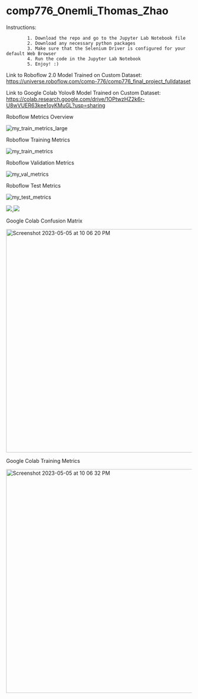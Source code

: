 # comp776_Onemli_Thomas_Zhao

Instructions:

            1. Download the repo and go to the Jupyter Lab Notebook file
            2. Download any necessary python packages
            3. Make sure that the Selenium Driver is configured for your default Web Browser
            4. Run the code in the Jupyter Lab Notebook
            5. Enjoy! :)
      
Link to Roboflow 2.0 Model Trained on Custom Dataset: https://universe.roboflow.com/comp-776/comp776_final_project_fulldataset 

Link to Google Colab Yolov8 Model Trained on Custom Dataset: https://colab.research.google.com/drive/1OPtwzHZ2k6r-U8wVUER63kee1oyKMuGL?usp=sharing

Roboflow Metrics Overview

![my_train_metrics_large](https://user-images.githubusercontent.com/77972621/236582001-3c01a3eb-f9ca-442d-bdd6-6b9468ec9d86.png)

Roboflow Training Metrics

![my_train_metrics](https://user-images.githubusercontent.com/77972621/236580999-97574fbe-bdd4-47a9-a01e-fbea99044be3.png)

Roboflow Validation Metrics

![my_val_metrics](https://user-images.githubusercontent.com/77972621/236581037-322456a6-ee85-495c-8c0a-bfe0f63ca930.png)

Roboflow Test Metrics

![my_test_metrics](https://user-images.githubusercontent.com/77972621/236581061-4d286f27-2dd5-468e-945f-14bff6548c67.png)


<a href="https://universe.roboflow.com/comp-776/comp776_final_project_fulldataset">
    <img src="https://app.roboflow.com/images/download-dataset-badge.svg"></img>
</a>

<a href="https://universe.roboflow.com/comp-776/comp776_final_project_fulldataset/model/">
    <img src="https://app.roboflow.com/images/try-model-badge.svg"></img>
</a>


Google Colab Confusion Matrix

<img width="604" alt="Screenshot 2023-05-05 at 10 06 20 PM" src="https://user-images.githubusercontent.com/77972621/236593361-1a0fd553-cad9-4e85-ad6e-6b25bf0bfc92.png">


Google Colab Training Metrics

<img width="605" alt="Screenshot 2023-05-05 at 10 06 32 PM" src="https://user-images.githubusercontent.com/77972621/236593310-0b0bea2a-b981-47c3-b719-ced06a623009.png">


